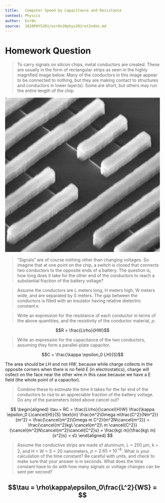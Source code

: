 ```yaml
---
title:   Computer Speed by Capacitance and Resistance
context: Physics
author:  Exr0n
source:  2020PHYS201/exr0n20phys201retIndex.md
---
```


# Homework Question
> To carry signals on silicon chips, metal conductors are created. These are usually in the form of rectangular strips as seen in the highly magnified image below. Many of the conductors in this image appear to be connected to nothing, but they are making contact to structures and conductors in lower layer(s). Some are short, but others may run the entire length of the chip.

![KBsrcComputerInternalsAsCapacitors.png](KBsrcComputerInternalsAsCapacitors.png)   

> “Signals” are of course nothing other than changing voltages. So imagine that at one point on the chip, a switch is closed that connects two conductors to the opposite ends of a battery. The question is, how long does it take for the other end of the conductors to reach a substantial fraction of the battery voltage?

> Assume the conductors are L meters long, H meters high, W meters wide, and are separated by S meters. The gap between the conductors is filled with an insulator having relative dielectric constant $\kappa$.

> Write an expression for the resistance of each conductor in terms of the above quantities, and the resistivity of the conductor material, $\rho$.

$$R = \frac{L\rho}{HW}$$

> Write an expression for the capacitance of the two conductors, assuming they form a parallel-plate capacitor.

$$C = \frac{\kappa \epsilon_0 LH}{S}$$

The area should be $LH$ and not $HW$, because while charge collects in the opposite corners when there is no field $E$ (in electrostatics), charge will collect on the face near the other wire in this case because we have a E field (the whole point of a capacitor).

> Combine these to estimate the time it takes for the far end of the conductors to rise to an appreciable fraction of the battery voltage. Do any of the parameters listed above cancel out?

$$
\begin{aligned}
\tau = RC = \frac{L\rho}{\cancel{H}W} \frac{\kappa \epsilon_0 L\cancel{H}}{S} \text{in} \frac{m^2\Omega m\frac{C^2}{Nm^2}}{m^2} = \frac{\cancel{m^2}\Omega m C^2}{m^2N\cancel{m^2}} = \frac{\cancel{m^2}kg\ \cancel{m^2}\ m \cancel{C^2}}{\cancel{m^2}N\cancel{m^2}\cancel{C^2}s} = \frac{kg\ m}{\frac{kg\ m}{s^2}s} = s\\
\end{aligned}
$$

> Assume the conductive strips are made of aluminum, L = 250 μm, k = 2, and H = W = S = 20 nanometers, $\rho = 2.65\times10^{−8}$. What is your calculation of the time constant? Be careful with units, and check to make sure that your answer is in seconds. What does the time constant have to do with how many signals or voltage changes can be sent per second?

$$\tau
= \rho\kappa\epsilon_0\frac{L^2}{WS} = 
$$
---
